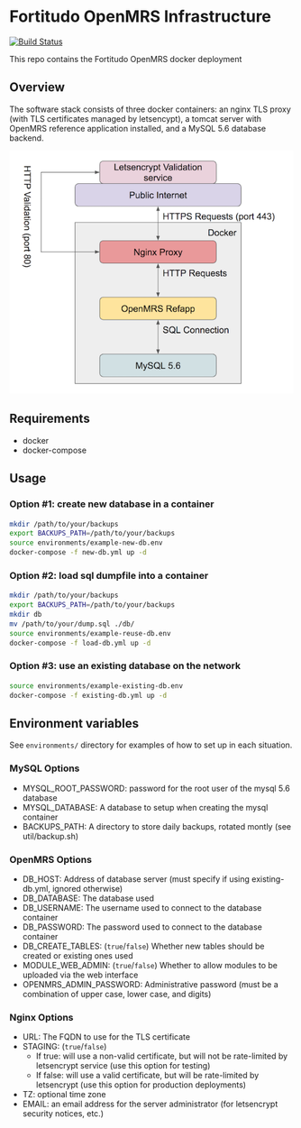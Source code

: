 # Fortitudo OpenMRS Infrastructure

[![Build Status](https://travis-ci.org/fortitudoinc/fortitudoinc-infra.svg?branch=master)](https://travis-ci.org/fortitudoinc/fortitudoinc-infra)

This repo contains the Fortitudo OpenMRS docker deployment

## Overview

The software stack consists of three docker containers: an nginx TLS proxy (with TLS certificates managed by letsencypt), a tomcat server with OpenMRS reference application installed, and a MySQL 5.6 database backend.

![software stack](stack.png)

## Requirements
- docker
- docker-compose

## Usage

### Option #1: create new database in a container

```bash
mkdir /path/to/your/backups
export BACKUPS_PATH=/path/to/your/backups
source environments/example-new-db.env
docker-compose -f new-db.yml up -d
```

### Option #2: load sql dumpfile into a container

```bash
mkdir /path/to/your/backups
export BACKUPS_PATH=/path/to/your/backups
mkdir db
mv /path/to/your/dump.sql ./db/
source environments/example-reuse-db.env
docker-compose -f load-db.yml up -d
```

### Option #3: use an existing database on the network

```bash
source environments/example-existing-db.env
docker-compose -f existing-db.yml up -d
```

## Environment variables

See `environments/` directory for examples of how to set up in each situation.

### MySQL Options
- MYSQL_ROOT_PASSWORD: password for the root user of the mysql 5.6 database
- MYSQL_DATABASE: A database to setup when creating the mysql container
- BACKUPS_PATH: A directory to store daily backups, rotated montly (see util/backup.sh)

### OpenMRS Options
- DB_HOST: Address of database server (must specify if using existing-db.yml, ignored otherwise)
- DB_DATABASE: The database used
- DB_USERNAME: The username used to connect to the database container
- DB_PASSWORD: The password used  to connect to the database container
- DB_CREATE_TABLES: (`true`/`false`) Whether new tables should be created or existing ones used
- MODULE_WEB_ADMIN: (`true`/`false`) Whether to allow modules to be uploaded via the web interface
- OPENMRS_ADMIN_PASSWORD: Administrative password (must be a combination of upper case, lower case, and digits)

### Nginx Options
- URL: The FQDN to use for the TLS certificate
- STAGING: (`true`/`false`)
    - If true: will use a non-valid certificate, but will not be rate-limited by letsencrypt service (use this option for testing)
    - If false: will use a valid certificate, but will be rate-limited by letsencrypt (use this option for production deployments)
- TZ: optional time zone
- EMAIL: an email address for the server administrator (for letsencrypt security notices, etc.)